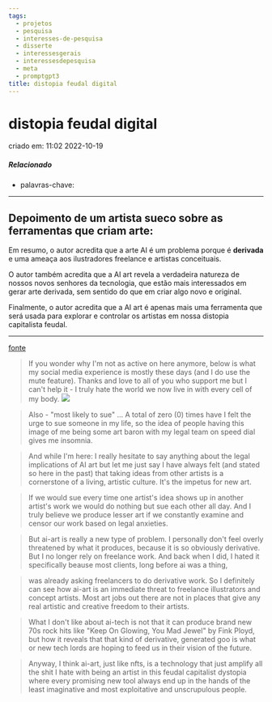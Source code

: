 ```yaml
---
tags:
  - projetos
  - pesquisa
  - interesses-de-pesquisa
  - disserte
  - interessesgerais
  - interessesdepesquisa
  - meta
  - promptgpt3
title: distopia feudal digital
---
```

# distopia feudal digital
criado em: 11:02 2022-10-19

##### Relacionado
- palavras-chave:   

---
## Depoimento de um artista sueco sobre as ferramentas que criam arte:

Em resumo, o autor acredita que a arte AI é um problema porque é **derivada** e uma ameaça aos ilustradores freelance e artistas conceituais.

O autor também acredita que a AI art revela a verdadeira natureza de nossos novos senhores da tecnologia, que estão mais interessados em gerar arte derivada, sem sentido do que em criar algo novo e original.

Finalmente, o autor acredita que a AI art é apenas mais uma ferramenta que será usada para explorar e controlar os artistas em nossa distopia capitalista feudal.

---

[fonte](https://twitter.com/simonstalenhag/status/1559817133294485504)

>If you wonder why I'm not as active on here anymore, below is what my social media experience is mostly these days (and I do use the mute feature). Thanks and love to all of you who support me but I can't help it - I truly hate the world we now live in with every cell of my body. [![](https://pbs.twimg.com/media/FaV_YBxXkAEq4HM.jpg)](https://pbs.twimg.com/media/FaV_YBxXkAEq4HM.jpg)

>Also - "most likely to sue" ... A total of zero (0) times have I felt the urge to sue someone in my life, so the idea of people having this image of me being some art baron with my legal team on speed dial gives me insomnia.

>And while I'm here: I really hesitate to say anything about the legal implications of AI art but let me just say I have always felt (and stated so here in the past) that taking ideas from other artists is a cornerstone of a living, artistic culture. It's the impetus for new art.

>If we would sue every time one artist's idea shows up in another artist's work we would do nothing but sue each other all day. And I truly believe we produce lesser art if we constantly examine and censor our work based on legal anxieties.

>But ai-art is really a new type of problem. I personally don't feel overly threatened by what it produces, because it is so obviously derivative. But I no longer rely on freelance work. And back when I did, I hated it specifically beause most clients, long before ai was a thing,

>was already asking freelancers to do derivative work. So I definitely can see how ai-art is an immediate threat to freelance illustrators and concept artists. Most art jobs out there are not in places that give any real artistic and creative freedom to their artists.

>What I don't like about ai-tech is not that it can produce brand new 70s rock hits like "Keep On Glowing, You Mad Jewel" by Fink Ployd, but how it reveals that that kind of derivative, generated goo is what or new tech lords are hoping to feed us in their vision of the future.

>Anyway, I think ai-art, just like nfts, is a technology that just amplify all the shit I hate with being an artist in this feudal capitalist dystopia where every promising new tool always end up in the hands of the least imaginative and most exploitative and unscrupulous people.